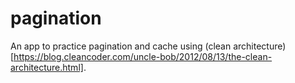 # pagination
An app to practice pagination and cache using (clean architecture)[https://blog.cleancoder.com/uncle-bob/2012/08/13/the-clean-architecture.html].


